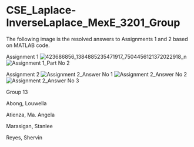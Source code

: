 # CSE_Laplace-InverseLaplace_MexE_3201_Group
The following image is the resolved answers to Assignments 1 and 2 based on MATLAB code.

Assignment 1
![423686856_1384885235471917_7504456121372022918_n](https://github.com/stnll/CSE_Laplace-InverseLaplace_MexE_3201_Group_13_2024/assets/157665975/81165958-e167-4e5a-86f5-8f8141aaa941)
![Assignment 1_Part No  2](https://github.com/stnll/CSE_Laplace-InverseLaplace_MexE_3201_Group_13_2024/assets/157665975/5a42c32d-f395-407e-9ec3-b6b66c343f78)

Assignment 2
![Assignment 2_Answer No  1 ](https://github.com/stnll/CSE_Laplace-InverseLaplace_MexE_3201_Group_13_2024/assets/157665975/78e779c5-b6c5-4203-a253-96a91a494b15)
![Assignment 2_Answer No  2](https://github.com/stnll/CSE_Laplace-InverseLaplace_MexE_3201_Group_13_2024/assets/157665975/c90e4e78-5998-46bb-b32f-9a03d45d6cf4)
![Assignment 2_Answer No  3](https://github.com/stnll/CSE_Laplace-InverseLaplace_MexE_3201_Group_13_2024/assets/157665975/c6e721a0-1a6c-4f27-8445-14e0f8c8ab0b)

Group 13

Abong, Louwella

Atienza, Ma. Angela

Marasigan, Stanlee 

Reyes, Shervin 

